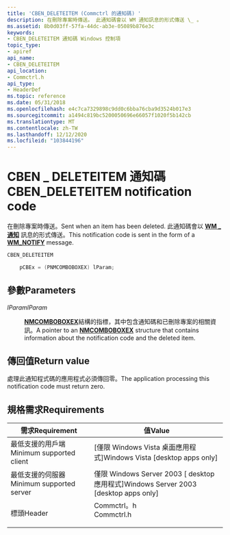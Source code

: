 ```yaml
---
title: 'CBEN_DELETEITEM (Commctrl 的通知碼) '
description: 在刪除專案時傳送。 此通知碼會以 WM 通知訊息的形式傳送 \_ 。
ms.assetid: 8b0d03ff-57fa-44dc-ab3e-05089b876e3c
keywords:
- CBEN_DELETEITEM 通知碼 Windows 控制項
topic_type:
- apiref
api_name:
- CBEN_DELETEITEM
api_location:
- Commctrl.h
api_type:
- HeaderDef
ms.topic: reference
ms.date: 05/31/2018
ms.openlocfilehash: e4c7ca7329898c9dd0c6bba76cba9d3524b017e3
ms.sourcegitcommit: a1494c819bc5200050696e66057f1020f5b142cb
ms.translationtype: MT
ms.contentlocale: zh-TW
ms.lasthandoff: 12/12/2020
ms.locfileid: "103844196"
---
```

# <a name="cben_deleteitem-notification-code"></a><span data-ttu-id="00be3-105">CBEN \_ DELETEITEM 通知碼</span><span class="sxs-lookup"><span data-stu-id="00be3-105">CBEN\_DELETEITEM notification code</span></span>

<span data-ttu-id="00be3-106">在刪除專案時傳送。</span><span class="sxs-lookup"><span data-stu-id="00be3-106">Sent when an item has been deleted.</span></span> <span data-ttu-id="00be3-107">此通知碼會以 [**WM \_ 通知**](wm-notify.md) 訊息的形式傳送。</span><span class="sxs-lookup"><span data-stu-id="00be3-107">This notification code is sent in the form of a [**WM\_NOTIFY**](wm-notify.md) message.</span></span>


```C++
CBEN_DELETEITEM

    pCBEx = (PNMCOMBOBOXEX) lParam;
```



## <a name="parameters"></a><span data-ttu-id="00be3-108">參數</span><span class="sxs-lookup"><span data-stu-id="00be3-108">Parameters</span></span>

<dl> <dt>

<span data-ttu-id="00be3-109">*lParam*</span><span class="sxs-lookup"><span data-stu-id="00be3-109">*lParam*</span></span> 
</dt> <dd>

<span data-ttu-id="00be3-110">[**NMCOMBOBOXEX**](/windows/desktop/api/Commctrl/ns-commctrl-nmcomboboxexa)結構的指標，其中包含通知碼和已刪除專案的相關資訊。</span><span class="sxs-lookup"><span data-stu-id="00be3-110">A pointer to an [**NMCOMBOBOXEX**](/windows/desktop/api/Commctrl/ns-commctrl-nmcomboboxexa) structure that contains information about the notification code and the deleted item.</span></span>

</dd> </dl>

## <a name="return-value"></a><span data-ttu-id="00be3-111">傳回值</span><span class="sxs-lookup"><span data-stu-id="00be3-111">Return value</span></span>

<span data-ttu-id="00be3-112">處理此通知程式碼的應用程式必須傳回零。</span><span class="sxs-lookup"><span data-stu-id="00be3-112">The application processing this notification code must return zero.</span></span>

## <a name="requirements"></a><span data-ttu-id="00be3-113">規格需求</span><span class="sxs-lookup"><span data-stu-id="00be3-113">Requirements</span></span>



| <span data-ttu-id="00be3-114">需求</span><span class="sxs-lookup"><span data-stu-id="00be3-114">Requirement</span></span> | <span data-ttu-id="00be3-115">值</span><span class="sxs-lookup"><span data-stu-id="00be3-115">Value</span></span> |
|-------------------------------------|---------------------------------------------------------------------------------------|
| <span data-ttu-id="00be3-116">最低支援的用戶端</span><span class="sxs-lookup"><span data-stu-id="00be3-116">Minimum supported client</span></span><br/> | <span data-ttu-id="00be3-117">\[僅限 Windows Vista 桌面應用程式\]</span><span class="sxs-lookup"><span data-stu-id="00be3-117">Windows Vista \[desktop apps only\]</span></span><br/>                                        |
| <span data-ttu-id="00be3-118">最低支援的伺服器</span><span class="sxs-lookup"><span data-stu-id="00be3-118">Minimum supported server</span></span><br/> | <span data-ttu-id="00be3-119">僅限 Windows Server 2003 \[ desktop 應用程式\]</span><span class="sxs-lookup"><span data-stu-id="00be3-119">Windows Server 2003 \[desktop apps only\]</span></span><br/>                                  |
| <span data-ttu-id="00be3-120">標頭</span><span class="sxs-lookup"><span data-stu-id="00be3-120">Header</span></span><br/>                   | <dl> <span data-ttu-id="00be3-121"><dt>Commctrl。h</dt></span><span class="sxs-lookup"><span data-stu-id="00be3-121"><dt>Commctrl.h</dt></span></span> </dl> |



 

 





